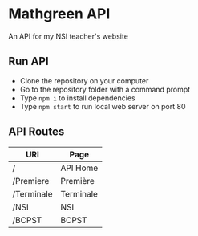 # Mathgreen API
An API for my NSI teacher's website

## Run API

* Clone the repository on your computer
* Go to the repository folder with a command prompt
* Type ``npm i`` to install dependencies
* Type ``npm start`` to run local web server on port 80

## API Routes

| URI        | Page      |
|------------|-----------|
| /          | API Home  |
| /Premiere  | Première  |
| /Terminale | Terminale |
| /NSI       | NSI       |
| /BCPST     | BCPST     |
